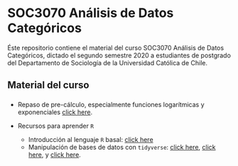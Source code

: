 # SOC3070 Análisis de Datos Categóricos 

Éste repositorio contiene el material del curso SOC3070 Análisis de Datos Categóricos, dictado el segundo semestre 2020 a estudiantes de postgrado del Departamento de Sociología de la Universidad Católica de Chile.

## Material del curso

### 

- Repaso de pre-cálculo, especialmente funciones logarítmicas y exponenciales [click here](pre_calculo.pdf).

- Recursos para aprender `R`
  - Introducción al lenguaje `R` basal: [click here](pre_calculo.pdf)
  - Manipulación de bases de datos con `tidyverse`: [click here](pre_calculo.pdf), [click here](pre_calculo.pdf), y [click here](pre_calculo.pdf).
  
